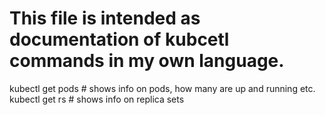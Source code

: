 # This file is intended as documentation of kubcetl commands in my own language.

kubectl get pods # shows info on pods, how many are up and running etc.
kubectl get rs # shows info on replica sets